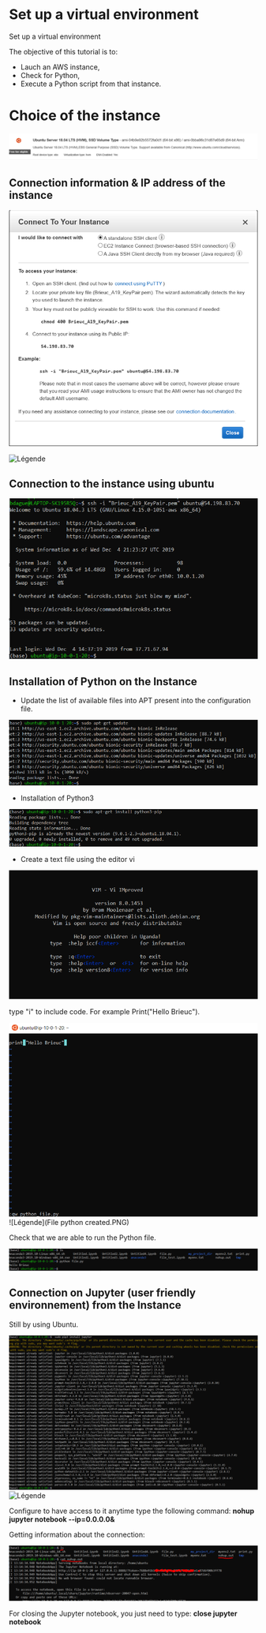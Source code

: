# Set up a virtual environment
 Set up a virtual environment

The objective of this tutorial is to:
* Lauch an AWS instance,
* Check for Python,
* Execute a Python script from that instance.


 # Choice of the instance

![Légende](AMI_choice.PNG)

## Connection information & IP address of the instance

![Légende](Info_instance.PNG)

![Légende](Publi_IP_instancPNG.PNG)

## Connection to the instance using ubuntu

![Légende](Connection_instance_ubuntu.PNG)

## Installation of Python on the Instance

* Update the list of available files into APT present into the configuration file.

![Légende](Update.PNG)

* Installation of Python3

![Légende](Installation_python3.PNG)

* Create a text file using the editor vi

![Légende](Vi_editor.PNG)

type "i" to include code. For example Print("Hello Brieuc").

![Légende](Fichier_python_print.PNG)
![Légende](File python created.PNG)

Check that we are able to run the Python file.

![Légende](Hello.PNG)

## Connection on Jupyter (user friendly environnement) from the Instance

Still by using Ubuntu.

![Légende](Install_Jupiter.PNG)
![Légende](Jupiter.PNG)

Configure to have access to it anytime type the following command:
**nohup jupyter notebook --ip=0.0.0.0&**

Getting information about the connection:

![Légende](Info_nohup.PNG)

For closing the Jupyter notebook, you just need to type: **close jupyter notebook**
